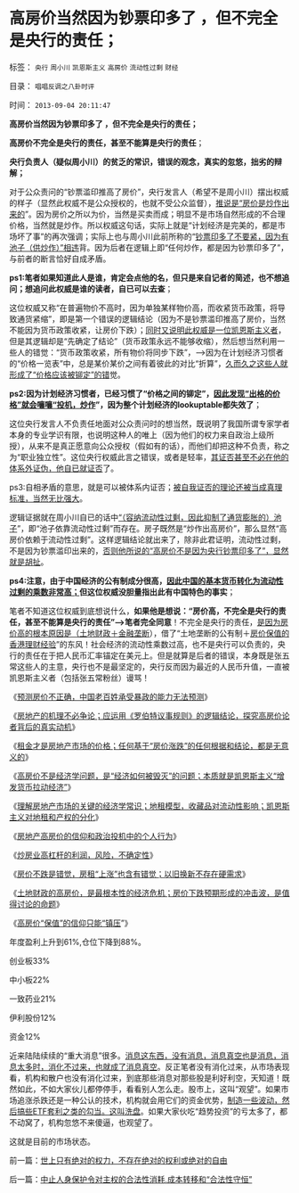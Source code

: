 # 高房价当然因为钞票印多了&nbsp;，但不完全是央行的责任；

标签： `央行` `周小川` `凯恩斯主义` `高房价` `流动性过剩` `财经` 

目录： `唱唱反调之八卦时评`

时间： `2013-09-04 20:11:47`

**高房价当然因为钞票印多了 ，但不完全是央行的责任；**

**高房价不完全是央行的责任，甚至不能算是央行的责任**；

**央行负责人（疑似周小川）的贫乏的常识，错误的观念，真实的忽悠，拙劣的辩解；**



对于公众责问的“钞票滥印推高了房价”，央行发言人（希望不是周小川）摆出权威的样子（显然此权威不是公众授权的，也就不受公众监督），[推说是“房价是炒作出来的](../../../2011/1/2/炒房不要“懂经济”，打压房价都是买入的良机.md)”。因为房价之所以为价，当然是买卖而成；明显不是市场自然形成的不合理价格，当然就是炒作。所以权威这句话，实际上就是“计划经济是完美的，都是市场坏了事”的再次强调；实际上也与周小川此前所称的“[钞票印多了不要紧，因为有池子（供炒作）”相违](../../../2012/1/12/自由放任的投机股市，将最终消除通胀压力.md)背。因为后者在逻辑上即“任何炒作，都是因为钞票印多了”，与前者的断言恰好自成矛盾。

**ps1:笔者如果知道此人是谁，肯定会点他的名，但只是来自记者的简述，也不想追问；想追问此权威是谁的读者，自已可以去查**；

这位权威又称“在普遍物价不高时，因为单独某样物价高，而收紧货币政策，将导致通货紧缩”，即是第一个错误的逻辑结论（因为不是钞票滥印推高了房价，当然不能因为货币政策收紧，让房价下跌）；[同时又说明此权威是一位凯恩斯主义者](../../../2009/4/24/费雪教条和凯恩斯主义.md)，但是其逻辑却是“先确定了结论”（货币政策永远不能够收缩），然后想当然利用一些人的错觉：“货币政策收紧，所有物价将同步下跌”，——>因为在计划经济习惯者的“价格一览表”中，总是某价某价之间有着彼此的对比“折算”，[久而久之这些人就形成了“价格应该被铆定”的错](../../../2009/1/21/投机的定义；土地改革与金融市场经济去特权化同步.md)觉。

**ps2:因为计划经济习惯者，已经习惯了“价格之间的铆定”，[因此发现“出格的价格”就会嚷嚷“投机，炒作](../../../2011/12/24/投机是商业所必须，赌博提示特权经济仍存；.md)”，因为整个计划经济的lookuptable都失效了**；

这位央行发言人不负责任地面对公众责问时的想当然，既说明了我国所谓专家学者本身的专业学识有限，也说明这种人的唯上（因为他们的权力来自政治上级所授），从来不是真正愿意向公众授权（假如有的话），而他们却把这种不负责，称之为“职业独立性”。这位央行权威此言之错误，或者是轻率，[其证否甚至不必在他的体系外证伪，他自已就证否](../../../2010/7/12/中医是玄学；双盲统计是医疗保险的依据.md)了。

ps3:自相矛盾的意思，就是可以被体系内证否；[被自我证否的理论还被当成真理标准，当然无比强大](../../../2012/2/20/最强大的理论是自相矛盾的理论.md)。

逻辑证据就在周小川自已的话中[“（容纳流动性过剩，因此抑制了通货膨胀的）池子](../../../2012/1/10/民间理财资本流动（储蓄资金股市投资实体经济投资）.md)”，即“池子依靠流动性过剩”而存在。房子既然是“炒作出高房价”，那么显然“高房价依赖于流动性过剩”。这样逻辑结论就出来了，除非此君证明，流动性过剩，不是因为钞票滥印出来的，[否则他所说的“高房价不是因为央行钞票印多了”，显然就是胡扯](../../../2013/4/10/“得过且过，那管日后洪水滔天”是中国社会的共识；.md)。

**ps4:注意，由于中国经济的公有制成分很高，[因此中国的基本货币转化为流动性过剩的乘数非常高；](../../../2013/4/15/凯恩斯主义的基础货币与M2之间的乘数和国进民退；.md)但这位权威没胆量指出此有中国特色的事实**；

笔者不知道这位权威到底想说什么，**如果他是想说：“房价高，不完全是央行的责任，甚至不能算是央行的责任”——>笔者完全同意**！不完全是央行的责任，[是因为房价高的根本原因是（土地财政＋金融垄断](../../../2008/7/4/三个坏蛋政策博羿老百姓承受高房价危机全部代价.md)），借了“土地垄断的公有制＋[房价保值的香港理财经验](../../../2013/9/3/高房价“保值”的信仰只能“镇压”.md)”的东风！社会经济的流动性乘数过高，也不是央行可以负责的，央行的责任在于把人民币汇率锚定在美元上。但是就算是后者的错误，本身既是张五常这些人的主意，央行也不是最坚定的，央行反而因为最近的人民币升值，一直被凯恩斯主义者（包括张五常粉丝）谩骂！

《[预测房价不正确，中国老百姓承受暴政的能力无法预测](../../../2013/8/22/预测房价不正确，中国老百姓承受能力无法预测.md)》

《[房地产的机理不必争论；应运用《罗伯特议事规则》的逻辑结论，探究高房价论者背后的真实动机](../../../2013/8/24/《罗伯特议事规则》的逻辑结论，探究高房价论者真实动机.md)》

《[租金才是房地产市场的价格；任何基于“房价涨跌”的任何根据和结论，都是无意义的](../../../2013/8/24/房价是不是市场的数字，租金才是房地产市场的价格.md)》

《[高房价不是经济学问题，是“经济如何被毁灭”的问题；本质就是凯恩斯主义“增发货币拉动经济”](../../../2013/8/24/高房价中体现的社会主义信仰的泡沫，经济如何被毁灭的问题.md)》

《[理解房地产市场的关键的经济学常识；地租模型，收藏品对流动性影响；凯恩斯主义对地租和产权的分化](../../../2013/8/24/理解房地产市场的一系列关键的经济学常识.md)》

《[房地产高房价的信仰和政治投机中的个人行为](../../../2013/8/26/“没有房地产，没有新中国，没有高房价，没有新生活……”的信仰？.md)》

《[炒房业高杠杆的利润，风险，不确定性](../../../2013/8/27/炒房业高杠杆的利润，风险，不确定性.md)》

《[房价不跌是错觉，房租“上涨”也含有错觉；以旧换新不存在硬需求](../../../2013/8/28/房租价格和房价涨跌的一些现象的理解.md)》

《[土地财政的高房价，是最根本性的经济危机；房价下跌预期形成的冲击波，是值得讨论的命题](../../../2013/8/29/土地财政的高房价，是最根本性的经济危机，及张五常同志的贡献.md)》

《[高房价“保值”的信仰只能“镇压](../../../2013/9/3/高房价“保值”的信仰只能“镇压”.md)”》

年度盈利上升到61%,仓位下降到88%。

创业板33%

中小板22%

一致药业21%

伊利股份12%

资金12%

近来陆陆续续的“重大消息”很多。[消息这东西，没有消息，消息真空也是消息，消息太多时，消化不过来，也就成了消息真空](../../../2013/1/9/庄家只能逢跌买熊股，不能靠内幕赚钱，一般没有内幕消息.md)。反正笔者没有消化过来，从市场表现看，机构和散户也没有消化过来，到底那些消息对那些股是利好利空，天知道！既然如此，不如大家伙儿都停停手，看看别人怎么走。股市上，这叫“观望”。如果市场追涨杀跌还是一种公认的技术，机构就会用它们的资金优势，[制造一些波动，然后搞些ETF套利之类的勾当。这叫洗盘](../../../2013/8/23/ETF套利的炒作流程，但庄家并不存在.md)。如果大家伙吃“趋势投资”的亏太多了，都不动窝了，机构忽悠不来傻逼，也观望了。

这就是目前的市场状态。



前一篇：[世上只有绝对的权力，不存在绝对的权利或绝对的自由](../../../2013/9/4/世上只有绝对的权力，不存在绝对的权利或绝对的自由.md)

后一篇：[中止人身保护令对主权的合法性消耗,成本转移和“合法性守恒”](../../../2013/9/5/中止人身保护令对主权的合法性消耗,成本转移和“合法性守恒”.md)